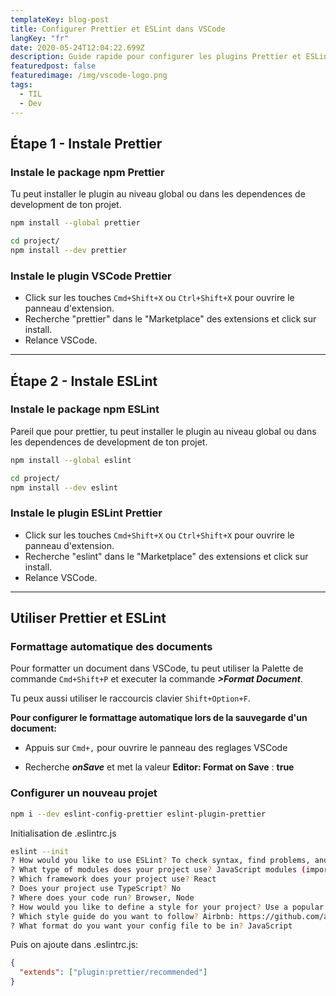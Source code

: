 ```yaml
---
templateKey: blog-post
title: Configurer Prettier et ESLint dans VSCode
langKey: "fr"
date: 2020-05-24T12:04:22.699Z
description: Guide rapide pour configurer les plugins Prettier et ESLint dans VSCode.
featuredpost: false
featuredimage: /img/vscode-logo.png
tags:
  - TIL
  - Dev
---
```


## Étape 1 - Instale Prettier

### Instale le package npm Prettier

Tu peut installer le plugin au niveau global ou dans les dependences de development de ton projet.

```sh
npm install --global prettier
```

```sh
cd project/
npm install --dev prettier
```

### Instale le plugin VSCode Prettier

- Click sur les touches `Cmd+Shift+X` ou `Ctrl+Shift+X` pour ouvrire le panneau d'extension.
- Recherche "prettier" dans le "Marketplace" des extensions et click sur install.
- Relance VSCode.

---

## Étape 2 - Instale ESLint

### Instale le package npm ESLint

Pareil que pour prettier, tu peut installer le plugin au niveau global ou dans les dependences de development de ton projet.

```sh
npm install --global eslint
```

```sh
cd project/
npm install --dev eslint
```

### Instale le plugin ESLint Prettier

- Click sur les touches `Cmd+Shift+X` ou `Ctrl+Shift+X` pour ouvrire le panneau d'extension.
- Recherche "eslint" dans le "Marketplace" des extensions et click sur install.
- Relance VSCode.

---

## Utiliser Prettier et ESLint

### Formattage automatique des documents

Pour formatter un document dans VSCode, tu peut utiliser la Palette de commande `Cmd+Shift+P` et executer la commande **_>Format Document_**.

Tu peux aussi utiliser le raccourcis clavier `Shift+Option+F`.

**Pour configurer le formattage automatique lors de la sauvegarde d'un document:**

- Appuis sur `Cmd+,` pour ouvrire le panneau des reglages VSCode

- Recherche **_onSave_** et met la valeur **Editor: Format on Save** : **true**

### Configurer un nouveau projet

```sh
npm i --dev eslint-config-prettier eslint-plugin-prettier
```

Initialisation de .eslintrc.js

```sh
eslint --init
? How would you like to use ESLint? To check syntax, find problems, and enforce code style
? What type of modules does your project use? JavaScript modules (import/export)
? Which framework does your project use? React
? Does your project use TypeScript? No
? Where does your code run? Browser, Node
? How would you like to define a style for your project? Use a popular style guide
? Which style guide do you want to follow? Airbnb: https://github.com/airbnb/javascript
? What format do you want your config file to be in? JavaScript
```

Puis on ajoute dans .eslintrc.js:

```json
{
  "extends": ["plugin:prettier/recommended"]
}
```
